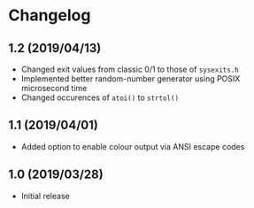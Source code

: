Changelog
=========

1.2 (2019/04/13)
----------------

* Changed exit values from classic 0/1 to those of `sysexits.h`
* Implemented better random-number generator using POSIX microsecond time
* Changed occurences of `atoi()` to `strtol()`

1.1 (2019/04/01)
----------------

* Added option to enable colour output via ANSI escape codes

1.0 (2019/03/28)
----------------

* Initial release
